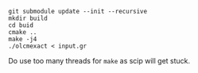 ```
git submodule update --init --recursive
mkdir build
cd buid
cmake ..
make -j4
./olcmexact < input.gr
```

Do use too many threads for `make` as scip will get stuck.